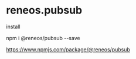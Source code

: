 # reneos.pubsub

install

npm i @reneos/pubsub --save

https://www.npmjs.com/package/@reneos/pubsub
